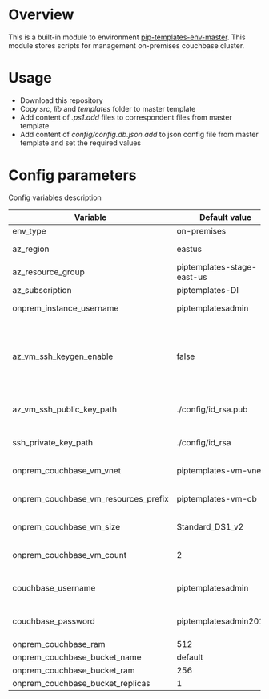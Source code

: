 # Overview

This is a built-in module to environment [pip-templates-env-master](https://github.com/pip-templates/pip-templates-env-master). 
This module stores scripts for management on-premises couchbase cluster.

# Usage

- Download this repository
- Copy *src*, *lib* and *templates* folder to master template
- Add content of *.ps1.add* files to correspondent files from master template
- Add content of *config/config.db.json.add* to json config file from master template and set the required values

# Config parameters

Config variables description

| Variable | Default value | Description |
|----|----|---|
| env_type | on-premises | Type of environment |
| az_region | eastus | Azure region where resources will be created |
| az_resource_group | piptemplates-stage-east-us | Azure resource group name |
| az_subscription | piptemplates-DI | Azure subscription name |
| onprem_instance_username | piptemplatesadmin | On premises instance username to ssh |
| az_vm_ssh_keygen_enable | false | Switch for creation new ssh keys. If set to *true* - then new ssh keys in home directory will be created, if set to *false* you should set *ssh_private_key_path* and *az_vm_ssh_public_key_path* |
| az_vm_ssh_public_key_path | ./config/id_rsa.pub | Path to id_rsa.pub wich will be used for azure virtual machines |
| ssh_private_key_path | ./config/id_rsa | Path to id_rsa wich will be used for azure virtual machines |
| onprem_couchbase_vm_vnet | piptemplates-vm-vnet | Azure virtual network name for couchbase cluster |
| onprem_couchbase_vm_resources_prefix | piptemplates-vm-cb | Azure resources name prefix for couchbase cluster |
| onprem_couchbase_vm_size | Standard_DS1_v2 | Azure virtual machines size for couchbase cluster |
| onprem_couchbase_vm_count | 2 | Azure virtual machines count for couchbase cluster |
| couchbase_username | piptemplatesadmin | Azure virtual machines username for couchbase cluster |
| couchbase_password | piptemplatesadmin2019# | Azure virtual machines password for couchbase cluster |
| onprem_couchbase_ram | 512 | Couchbase cluster ram size |
| onprem_couchbase_bucket_name | default | Couchbase bucket name |
| onprem_couchbase_bucket_ram | 256 | Couchbase bucket ram size |
| onprem_couchbase_bucket_replicas | 1 | Couchbase bucket replicas |
